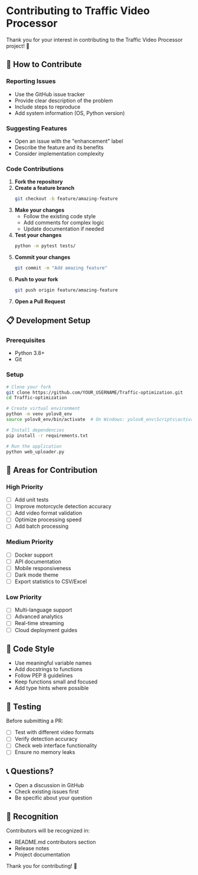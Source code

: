 # Contributing to Traffic Video Processor

Thank you for your interest in contributing to the Traffic Video Processor project! 🚦

## 🤝 How to Contribute

### Reporting Issues
- Use the GitHub issue tracker
- Provide clear description of the problem
- Include steps to reproduce
- Add system information (OS, Python version)

### Suggesting Features
- Open an issue with the "enhancement" label
- Describe the feature and its benefits
- Consider implementation complexity

### Code Contributions

1. **Fork the repository**
2. **Create a feature branch**
   ```bash
   git checkout -b feature/amazing-feature
   ```
3. **Make your changes**
   - Follow the existing code style
   - Add comments for complex logic
   - Update documentation if needed
4. **Test your changes**
   ```bash
   python -m pytest tests/
   ```
5. **Commit your changes**
   ```bash
   git commit -m "Add amazing feature"
   ```
6. **Push to your fork**
   ```bash
   git push origin feature/amazing-feature
   ```
7. **Open a Pull Request**

## 📋 Development Setup

### Prerequisites
- Python 3.8+
- Git

### Setup
```bash
# Clone your fork
git clone https://github.com/YOUR_USERNAME/Traffic-optimization.git
cd Traffic-optimization

# Create virtual environment
python -m venv yolov8_env
source yolov8_env/bin/activate  # On Windows: yolov8_env\Scripts\activate

# Install dependencies
pip install -r requirements.txt

# Run the application
python web_uploader.py
```

## 🎯 Areas for Contribution

### High Priority
- [ ] Add unit tests
- [ ] Improve motorcycle detection accuracy
- [ ] Add video format validation
- [ ] Optimize processing speed
- [ ] Add batch processing

### Medium Priority
- [ ] Docker support
- [ ] API documentation
- [ ] Mobile responsiveness
- [ ] Dark mode theme
- [ ] Export statistics to CSV/Excel

### Low Priority
- [ ] Multi-language support
- [ ] Advanced analytics
- [ ] Real-time streaming
- [ ] Cloud deployment guides

## 📝 Code Style

- Use meaningful variable names
- Add docstrings to functions
- Follow PEP 8 guidelines
- Keep functions small and focused
- Add type hints where possible

## 🐛 Testing

Before submitting a PR:
- [ ] Test with different video formats
- [ ] Verify detection accuracy
- [ ] Check web interface functionality
- [ ] Ensure no memory leaks

## 📞 Questions?

- Open a discussion in GitHub
- Check existing issues first
- Be specific about your question

## 🙏 Recognition

Contributors will be recognized in:
- README.md contributors section
- Release notes
- Project documentation

Thank you for contributing! 🎉
